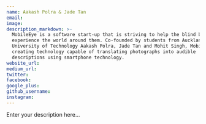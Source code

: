 ```yaml
---
name: Aakash Polra & Jade Tan
email:
image:
description_markdown: >-
  MobileEye is a software start-up that is striving to help the blind better
  experience the world around them. Co-founded by students from Auckland
  University of Technology Aakash Polra, Jade Tan and Mohit Singh, MobileEye is
  creating technology capable of translating photographs into audible
  descriptions using smartphone technology.
website_url:
medium_url:
twitter:
facebook:
google_plus:
github_username:
instagram:
---
```


Enter your description here...

